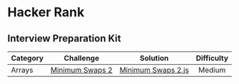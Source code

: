# Hacker Rank

## Interview Preparation Kit

| Category |     Challenge     |       Solution       | Difficulty |
| -------- | :---------------: | :------------------: | :--------: |
| Arrays   | [Minimum Swaps 2] | [Minimum Swaps 2.js] |   Medium   |

[minimum swaps 2]: https://www.hackerrank.com/challenges/minimum-swaps-2/problem
[minimum swaps 2.js]: ./InterviewPreparationKit/Arrays/MinimumSwaps2.js

